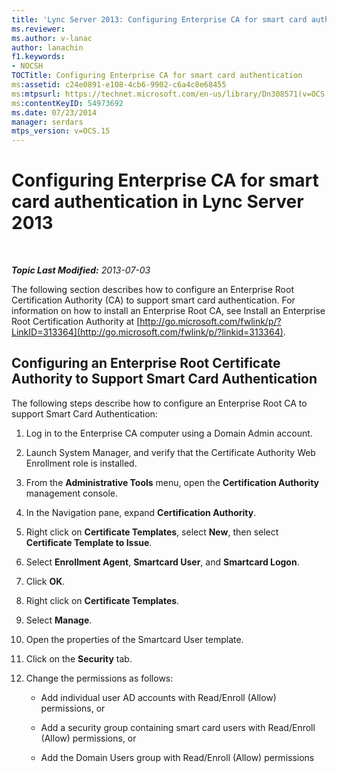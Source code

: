 ```yaml
---
title: 'Lync Server 2013: Configuring Enterprise CA for smart card authentication'
ms.reviewer: 
ms.author: v-lanac
author: lanachin
f1.keywords:
- NOCSH
TOCTitle: Configuring Enterprise CA for smart card authentication
ms:assetid: c24e0891-e108-4cb6-9902-c6a4c8e68455
ms:mtpsurl: https://technet.microsoft.com/en-us/library/Dn308571(v=OCS.15)
ms:contentKeyID: 54973692
ms.date: 07/23/2014
manager: serdars
mtps_version: v=OCS.15
---
```


<div data-xmlns="http://www.w3.org/1999/xhtml">

<div class="topic" data-xmlns="http://www.w3.org/1999/xhtml" data-msxsl="urn:schemas-microsoft-com:xslt" data-cs="http://msdn.microsoft.com/">

<div data-asp="http://msdn2.microsoft.com/asp">

# Configuring Enterprise CA for smart card authentication in Lync Server 2013

</div>

<div id="mainSection">

<div id="mainBody">

<span> </span>

_**Topic Last Modified:** 2013-07-03_

The following section describes how to configure an Enterprise Root Certification Authority (CA) to support smart card authentication. For information on how to install an Enterprise Root CA, see Install an Enterprise Root Certification Authority at [http://go.microsoft.com/fwlink/p/?LinkID=313364](http://go.microsoft.com/fwlink/p/?linkid=313364).

<div>

## Configuring an Enterprise Root Certificate Authority to Support Smart Card Authentication

The following steps describe how to configure an Enterprise Root CA to support Smart Card Authentication:

1.  Log in to the Enterprise CA computer using a Domain Admin account.

2.  Launch System Manager, and verify that the Certificate Authority Web Enrollment role is installed.

3.  From the **Administrative Tools** menu, open the **Certification Authority** management console.

4.  In the Navigation pane, expand **Certification Authority**.

5.  Right click on **Certificate Templates**, select **New**, then select **Certificate Template to Issue**.

6.  Select **Enrollment Agent**, **Smartcard User**, and **Smartcard Logon**.

7.  Click **OK**.

8.  Right click on **Certificate Templates**.

9.  Select **Manage**.

10. Open the properties of the Smartcard User template.

11. Click on the **Security** tab.

12. Change the permissions as follows:
    
      - Add individual user AD accounts with Read/Enroll (Allow) permissions, or
    
      - Add a security group containing smart card users with Read/Enroll (Allow) permissions, or
    
      - Add the Domain Users group with Read/Enroll (Allow) permissions

</div>

</div>

<span> </span>

</div>

</div>

</div>


